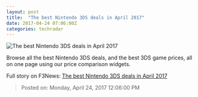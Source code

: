 ```yaml
---
layout: post
title:  "The best Nintendo 3DS deals in April 2017"
date: 2017-04-24 07:06:00Z
categories: techradar
---
```


![The best Nintendo 3DS deals in April 2017](http://cdn.mos.cms.futurecdn.net/192a0a052be2a000885e78d7d6b49912-1200-80.jpg)

Browse all the best Nintendo 3DS deals, and the best 3DS game prices, all on one page using our price comparison widgets.


Full story on F3News: [The best Nintendo 3DS deals in April 2017](http://www.f3nws.com/n/Cr4TaE)

> Posted on: Monday, April 24, 2017 12:06:00 PM
